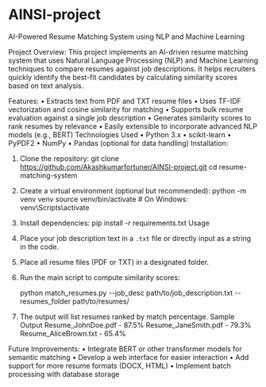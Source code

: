 # AINSI-project

AI-Powered Resume Matching System using NLP and Machine Learning

Project Overview:
This project implements an AI-driven resume matching system that uses Natural Language Processing (NLP) and Machine Learning techniques to compare resumes against job descriptions. It helps recruiters quickly identify the best-fit candidates by calculating similarity scores based on text analysis.

Features:
•	Extracts text from PDF and TXT resume files
•	Uses TF-IDF vectorization and cosine similarity for matching
•	Supports bulk resume evaluation against a single job description
•	Generates similarity scores to rank resumes by relevance
•	Easily extensible to incorporate advanced NLP models (e.g., BERT)
Technologies Used
•	Python 3.x
•	scikit-learn
•	PyPDF2
•	NumPy
•	Pandas (optional for data handling)
Installation:
1.	Clone the repository:
    git clone https://github.com/Akashkumarfortuner/AINSI-project.git
    cd resume-matching-system
  	
3.	Create a virtual environment (optional but recommended):
    python -m venv venv
    source venv/bin/activate  # On Windows: venv\Scripts\activate
  	
5.	Install dependencies:
    pip install -r requirements.txt
Usage
1. Place your job description text in a `.txt` file or directly input as a string in the code.
2. Place all resume files (PDF or TXT) in a designated folder.
3. Run the main script to compute similarity scores:

    python match_resumes.py --job_desc path/to/job_description.txt --resumes_folder path/to/resumes/

4. The output will list resumes ranked by match percentage.
Sample Output
Resume_JohnDoe.pdf - 87.5%
Resume_JaneSmith.pdf - 79.3%
Resume_AliceBrown.txt - 65.4%

Future Improvements:
•	Integrate BERT or other transformer models for semantic matching
•	Develop a web interface for easier interaction
•	Add support for more resume formats (DOCX, HTML)
•	Implement batch processing with database storage

